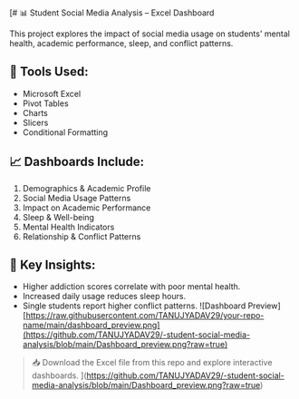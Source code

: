 [# 📊 Student Social Media Analysis – Excel Dashboard

This project explores the impact of social media usage on students' mental health, academic performance, sleep, and conflict patterns. 

## 🔧 Tools Used:
- Microsoft Excel
- Pivot Tables
- Charts
- Slicers
- Conditional Formatting

## 📈 Dashboards Include:
1. Demographics & Academic Profile
2. Social Media Usage Patterns
3. Impact on Academic Performance
4. Sleep & Well-being
5. Mental Health Indicators
6. Relationship & Conflict Patterns

## 🧠 Key Insights:
- Higher addiction scores correlate with poor mental health.
- Increased daily usage reduces sleep hours.
- Single students report higher conflict patterns.
![Dashboard Preview][https://raw.githubusercontent.com/TANUJYADAV29/your-repo-name/main/dashboard_preview.png](https://github.com/TANUJYADAV29/-student-social-media-analysis/blob/main/Dashboard_preview.png?raw=true)
> 📥 Download the Excel file from this repo and explore interactive dashboards.
](https://github.com/TANUJYADAV29/-student-social-media-analysis/blob/main/Dashboard_preview.png?raw=true)
